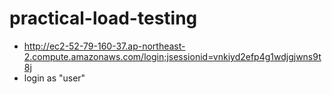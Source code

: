 # practical-load-testing 
 * http://ec2-52-79-160-37.ap-northeast-2.compute.amazonaws.com/login;jsessionid=vnkiyd2efp4g1wdjgjwns9t8j
  * login as "user"
